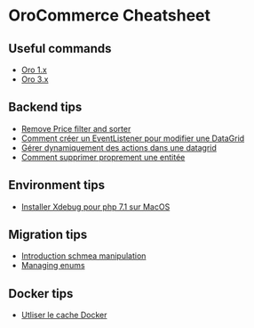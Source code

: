 OroCommerce Cheatsheet
======================

Useful commands
-------------------------

* [Oro 1.x](command/oro1.md)
* [Oro 3.x](command/oro3.md)

Backend tips
------------

* [Remove Price filter and sorter](backend/remove-price-filter.md)
* [Comment créer un EventListener pour modifier une DataGrid](backend/event-listener-datagrid.md)
* [Gérer dynamiquement des actions dans une datagrid](backend/dynamic-action-datagrid.md)
* [Comment supprimer proprement une entitée](backend/delete-entity.md)

Environment tips
------------

* [Installer Xdebug pour php 7.1 sur MacOS](environment/installer-xdebug-php71.md)


Migration tips
------------

* [Introduction schmea manipulation](migrations/introduction.md)
* [Managing enums](migrations/enum.md)

Docker tips
------------

* [Utliser le cache Docker](docker/use-cache.md)